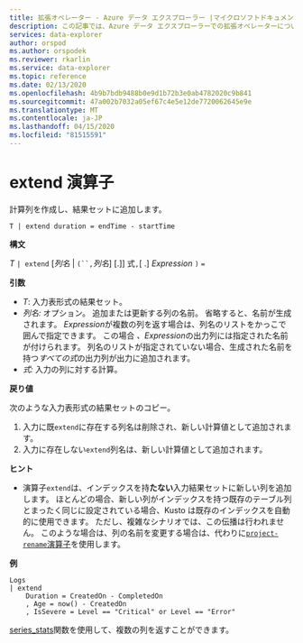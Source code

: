 ```yaml
---
title: 拡張オペレーター - Azure データ エクスプローラー |マイクロソフトドキュメント
description: この記事では、Azure データ エクスプローラーでの拡張オペレーターについて説明します。
services: data-explorer
author: orspod
ms.author: orspodek
ms.reviewer: rkarlin
ms.service: data-explorer
ms.topic: reference
ms.date: 02/13/2020
ms.openlocfilehash: 4b9b7bdb9488b0e9d1b72b3e0ab4782020c9b841
ms.sourcegitcommit: 47a002b7032a05ef67c4e5e12de7720062645e9e
ms.translationtype: MT
ms.contentlocale: ja-JP
ms.lasthandoff: 04/15/2020
ms.locfileid: "81515591"
---
```

# <a name="extend-operator"></a>extend 演算子

計算列を作成し、結果セットに追加します。

```kusto
T | extend duration = endTime - startTime
```

**構文**

*T* `| extend` [*列名* | `(``,`*列名*] [.]] 式`,`[ .] *Expression* `)` `=`

**引数**

* *T*: 入力表形式の結果セット。
* *列名:* オプション。 追加または更新する列の名前。 省略すると、名前が生成されます。 *Expression*が複数の列を返す場合は、列名のリストをかっこで囲んで指定できます。 この場合 *、Expression*の出力列には指定された名前が付けられます。 列名のリストが指定されていない場合、生成された名前を持つ*すべての式*の出力列が出力に追加されます。
* *式:* 入力の列に対する計算。

**戻り値**

次のような入力表形式の結果セットのコピー。
1. 入力に既`extend`に存在する列名は削除され、新しい計算値として追加されます。
2. 入力に存在しない`extend`列名は、新しい計算値として追加されます。

**ヒント**

* 演算子`extend`は、インデックスを持**たない**入力結果セットに新しい列を追加します。 ほとんどの場合、新しい列がインデックスを持つ既存のテーブル列とまったく同じに設定されている場合、Kusto は既存のインデックスを自動的に使用できます。 ただし、複雑なシナリオでは、この伝播は行われません。 このような場合は、列の名前を変更する場合は、代わりに[`project-rename`演算子](projectrenameoperator.md)を使用します。

**例**

```kusto
Logs
| extend
    Duration = CreatedOn - CompletedOn
    , Age = now() - CreatedOn
    , IsSevere = Level == "Critical" or Level == "Error"
```

[series_stats](series-statsfunction.md)関数を使用して、複数の列を返すことができます。